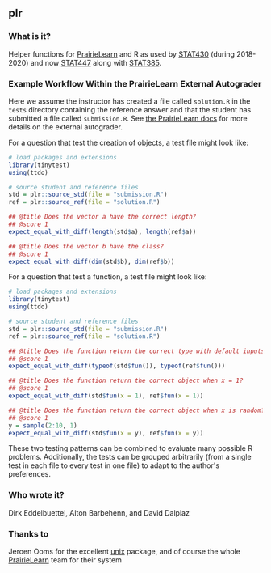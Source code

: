 ## plr

### What is it?

Helper functions for [PrairieLearn](https://github.com/PrairieLearn/PrairieLearn) and R as used by
[STAT430](https://stat430.com) (during 2018-2020) and now [STAT447](https://stat447.com) along
with [STAT385](https://stat385.org).


### Example Workflow Within the PrairieLearn External Autograder

Here we assume the instructor has created a file called `solution.R` in the `tests` directory
containing the reference answer and that the student has submitted a file called `submission.R`.
See [the PrairieLearn docs](https://prairielearn.readthedocs.io/en/latest/) for more details 
on the external autograder.

For a question that test the creation of objects, a test file might look like:

```r
# load packages and extensions
library(tinytest)
using(ttdo)

# source student and reference files
std = plr::source_std(file = "submission.R")
ref = plr::source_ref(file = "solution.R")

## @title Does the vector a have the correct length?
## @score 1
expect_equal_with_diff(length(std$a), length(ref$a))

## @title Does the vector b have the class?
## @score 1
expect_equal_with_diff(dim(std$b), dim(ref$b))
```

For a question that test a function, a test file might look like:

```r
# load packages and extensions
library(tinytest)
using(ttdo)

# source student and reference files
std = plr::source_std(file = "submission.R")
ref = plr::source_ref(file = "solution.R")

## @title Does the function return the correct type with default inputs?
## @score 1
expect_equal_with_diff(typeof(std$fun()), typeof(ref$fun()))

## @title Does the function return the correct object when x = 1?
## @score 1
expect_equal_with_diff(std$fun(x = 1), ref$fun(x = 1))

## @title Does the function return the correct object when x is random?
## @score 1
y = sample(2:10, 1)
expect_equal_with_diff(std$fun(x = y), ref$fun(x = y))
```

These two testing patterns can be combined to evaluate many possible R problems.
Additionally, the tests can be grouped arbitrarily (from a single test in each file 
to every test in one file) to adapt to the author's preferences.


### Who wrote it?

Dirk Eddelbuettel, Alton Barbehenn, and David Dalpiaz

### Thanks to

Jeroen Ooms for the excellent [unix](https://github.com/jeroen/unix) package, and of course the
whole [PrairieLearn](https://github.com/PrairieLearn/PrairieLearn) team for their system
